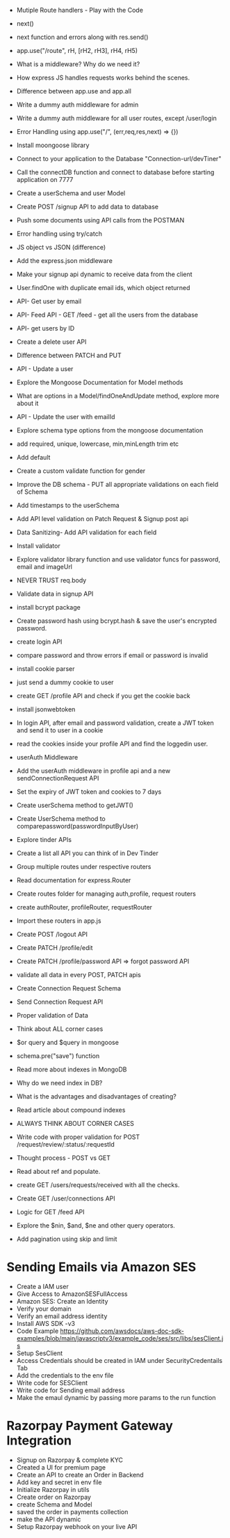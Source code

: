- Mutiple Route handlers - Play with the Code
- next()
- next function and errors along with res.send()
- app.use("/route", rH, [rH2, rH3], rH4, rH5)
- What is a middleware? Why do we need it?
- How express JS handles requests works behind the scenes.
- Difference between app.use and app.all
- Write a dummy auth middleware for admin
- Write a dummy auth middleware for all user routes, except /user/login
- Error Handling using app.use("/", (err,req,res,next) => {})

- Install moongoose library
- Connect to your application to the Database "Connection-url/devTiner"
- Call the connectDB function and connect to database before starting application on 7777
- Create a userSchema and user Model
- Create POST /signup API to add data to database
- Push some documents using API calls from the POSTMAN
- Error handling using try/catch

- JS object vs JSON (difference)
- Add the express.json middleware
- Make your signup api dynamic to receive data from the client
- User.findOne with duplicate email ids, which object returned
- API- Get user by email
- API- Feed API - GET /feed - get all the users from the database
- API- get users by ID
- Create a delete user API
- Difference between PATCH and PUT
- API - Update a user
- Explore the Mongoose Documentation for Model methods
- What are options in a Model/findOneAndUpdate method, explore more about it
- API - Update the user with emailId

- Explore schema type options from the mongoose documentation
- add required, unique, lowercase, min,minLength trim etc
- Add default
- Create a custom validate function for gender
- Improve the DB schema - PUT all appropriate validations on each field of Schema
- Add timestamps to the userSchema
- Add API level validation on Patch Request & Signup post api
- Data Sanitizing- Add API validation for each field
- Install validator
- Explore validator library function and use validator funcs for password, email and imageUrl
- NEVER TRUST req.body

- Validate data in signup API
- install bcrypt package
- Create password hash using bcrypt.hash & save the user's encrypted password.
- create login API
- compare password and throw errors if email or password is invalid

- install cookie parser
- just send a dummy cookie to user
- create GET /profile API and check if you get the cookie back
- install jsonwebtoken
- In login API, after email and password validation, create a JWT token and send it to user in a cookie
- read the cookies inside your profile API and find the loggedin user.
- userAuth Middleware
- Add the userAuth middleware in profile api and a new sendConnectionRequest API
- Set the expiry of JWT token and cookies to 7 days
- Create userSchema method to getJWT()
- Create UserSchema method to comparepassword(passwordInputByUser)

- Explore tinder APIs
- Create a list all API you can think of in Dev Tinder
- Group multiple routes under respective routers
- Read documentation for express.Router
- Create routes folder for managing auth,profile, request routers
- create authRouter, profileRouter, requestRouter
- Import these routers in app.js
- Create POST /logout API
- Create PATCH /profile/edit
- Create PATCH /profile/password API => forgot password API
- validate all data in every POST, PATCH apis

- Create Connection Request Schema
- Send Connection Request API
- Proper validation of Data
- Think about ALL corner cases
- $or query and $query in mongoose
- schema.pre("save") function
- Read more about indexes in MongoDB
- Why do we need index in DB?
- What is the advantages and disadvantages of creating?
- Read article about compound indexes
- ALWAYS THINK ABOUT CORNER CASES

- Write code with proper validation for POST /request/review/:status/:requestId
- Thought process - POST vs GET
- Read about ref and populate.
- create GET /users/requests/received with all the checks.
- Create GET /user/connections API

- Logic for GET /feed API
- Explore the $nin, $and, $ne and other query operators.
- Add pagination using skip and limit


# Sending Emails via Amazon SES

- Create a IAM user
- Give Access to AmazonSESFullAccess
- Amazon SES: Create an Identity
- Verify your domain
- Verify an email address identity
- Install AWS SDK -v3
- Code Example https://github.com/awsdocs/aws-doc-sdk-examples/blob/main/javascriptv3/example_code/ses/src/libs/sesClient.js
- Setup SesClient
- Access Credentials should be created in IAM under SecurityCredentails Tab
- Add the credentials to the env file
- Write code for SESClient
- Write code for Sending email address
- Make the emaul dynamic by passing more params to the run function

# Razorpay Payment Gateway Integration

- Signup on Razorpay & complete KYC
- Created a UI for premium page
- Create an API to create an Order in Backend
- Add key and secret in env file
- Initialize Razorpay in utils
- Create order on Razorpay
- create Schema and Model
- saved the order in payments collection
- make the API dynamic
- Setup Razorpay webhook on your live  API